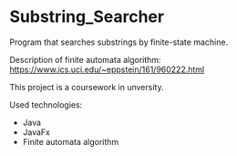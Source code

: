 # Substring_Searcher
Program that searches substrings by finite-state machine.

Description of finite automata algorithm: https://www.ics.uci.edu/~eppstein/161/960222.html

This project is a coursework in unversity.

Used technologies:
- Java
- JavaFx
- Finite automata algorithm
